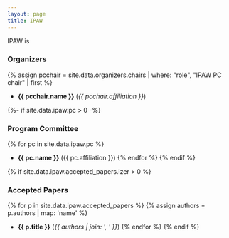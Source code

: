 ```yaml
---
layout: page
title: IPAW
---
```


IPAW is


### Organizers

{% assign pcchair = site.data.organizers.chairs | where: "role", "IPAW PC chair" | first %}
* **{{ pcchair.name }}** (*{{ pcchair.affiliation }}*)

{%- if site.data.ipaw.pc > 0 -%}
### Program Committee

{% for pc in site.data.ipaw.pc %}
* **{{ pc.name }}** ({{ pc.affiliation }})
{% endfor %}
{% endif %}

{% if site.data.ipaw.accepted_papers.izer > 0 %}
### Accepted Papers

{% for p in site.data.ipaw.accepted_papers %}
{% assign authors = p.authors | map: 'name' %}
* **{{ p.title }}** (*{{ authors | join: ', ' }}*)
{% endfor %}
{% endif %}
